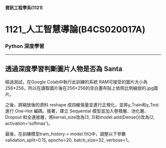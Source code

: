 #### 資訊工程學系(1121)
# 1121_人工智慧導論(B4CS020017A)
### Python 深度學習
---
透過深度學習判斷圖片人物是否為 Santa
---
經過測試，在Google Colab中執行此訓練的系統 RAM可接受的圖片大小為256\*256，所以在讀取圖片後在256*256的空白畫布貼上依照比例縮放的.jpg圖片。

之後，將縮放後的資料 reshape 成四維張量並進行正規化，並將y_Train和y_Test進行 One-Hot 編碼。接著，建立 Sequential 模型並加入卷積層、池化層、Dropout 和全連接層，將kernel_size改為(3, 3)和model.add(Dense())改為(2, activation='softmax')。

最後，在訓練模型train_history = model.fit()中，調整以下參數validation_split=0.15, epochs=20, batch_size=32, verbose=1。




